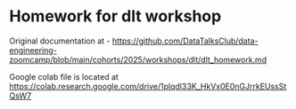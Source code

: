 # Homework for dlt workshop

Original documentation at - https://github.com/DataTalksClub/data-engineering-zoomcamp/blob/main/cohorts/2025/workshops/dlt/dlt_homework.md

Google colab file is located at https://colab.research.google.com/drive/1plqdl33K_HkVx0E0nGJrrkEUssStQsW7